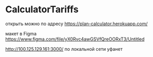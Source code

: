 # CalculatorTariffs
открыть можно по адресу https://plan-calculator.herokuapp.com/

макет в Figma https://www.figma.com/file/yX0Rvc4awGSVfQreOORxT3/Untitled

http://100.125.129.161:3000/ по локальной сети уфанет

